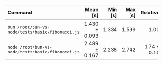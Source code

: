 | Command | Mean [s] | Min [s] | Max [s] | Relative |
|:---|---:|---:|---:|---:|
| `bun /root/bun-vs-node/tests/basic/fibonacci.js` | 1.430 ± 0.093 | 1.334 | 1.599 | 1.00 |
| `node /root/bun-vs-node/tests/basic/fibonacci.js` | 2.489 ± 0.167 | 2.238 | 2.742 | 1.74 ± 0.16 |
